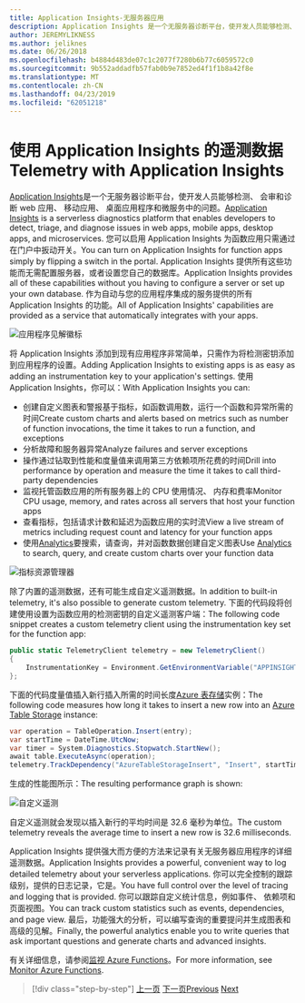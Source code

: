 ```yaml
---
title: Application Insights-无服务器应用
description: Application Insights 是一个无服务器诊断平台，使开发人员能够检测、 会审和诊断 web 应用、 移动应用、 桌面应用程序和微服务中的问题。
author: JEREMYLIKNESS
ms.author: jeliknes
ms.date: 06/26/2018
ms.openlocfilehash: b4884d483de07c1c2077f7280b6b77c6059572c0
ms.sourcegitcommit: 9b552addadfb57fab0b9e7852ed4f1f1b8a42f8e
ms.translationtype: MT
ms.contentlocale: zh-CN
ms.lasthandoff: 04/23/2019
ms.locfileid: "62051218"
---
```

# <a name="telemetry-with-application-insights"></a><span data-ttu-id="99c4d-103">使用 Application Insights 的遥测数据</span><span class="sxs-lookup"><span data-stu-id="99c4d-103">Telemetry with Application Insights</span></span>

<span data-ttu-id="99c4d-104">[Application Insights](https://docs.microsoft.com/azure/application-insights)是一个无服务器诊断平台，使开发人员能够检测、 会审和诊断 web 应用、 移动应用、 桌面应用程序和微服务中的问题。</span><span class="sxs-lookup"><span data-stu-id="99c4d-104">[Application Insights](https://docs.microsoft.com/azure/application-insights) is a serverless diagnostics platform that enables developers to detect, triage, and diagnose issues in web apps, mobile apps, desktop apps, and microservices.</span></span> <span data-ttu-id="99c4d-105">您可以启用 Application Insights 为函数应用只需通过在门户中扳动开关。</span><span class="sxs-lookup"><span data-stu-id="99c4d-105">You can turn on Application Insights for function apps simply by flipping a switch in the portal.</span></span> <span data-ttu-id="99c4d-106">Application Insights 提供所有这些功能而无需配置服务器，或者设置您自己的数据库。</span><span class="sxs-lookup"><span data-stu-id="99c4d-106">Application Insights provides all of these capabilities without you having to configure a server or set up your own database.</span></span> <span data-ttu-id="99c4d-107">作为自动与您的应用程序集成的服务提供的所有 Application Insights 的功能。</span><span class="sxs-lookup"><span data-stu-id="99c4d-107">All of Application Insights' capabilities are provided as a service that automatically integrates with your apps.</span></span>

![应用程序见解徽标](./media/application-insights-logo.png)

<span data-ttu-id="99c4d-109">将 Application Insights 添加到现有应用程序非常简单，只需作为将检测密钥添加到应用程序的设置。</span><span class="sxs-lookup"><span data-stu-id="99c4d-109">Adding Application Insights to existing apps is as easy as adding an instrumentation key to your application's settings.</span></span> <span data-ttu-id="99c4d-110">使用 Application Insights，你可以：</span><span class="sxs-lookup"><span data-stu-id="99c4d-110">With Application Insights you can:</span></span>

* <span data-ttu-id="99c4d-111">创建自定义图表和警报基于指标，如函数调用数，运行一个函数和异常所需的时间</span><span class="sxs-lookup"><span data-stu-id="99c4d-111">Create custom charts and alerts based on metrics such as number of function invocations, the time it takes to run a function, and exceptions</span></span>
* <span data-ttu-id="99c4d-112">分析故障和服务器异常</span><span class="sxs-lookup"><span data-stu-id="99c4d-112">Analyze failures and server exceptions</span></span>
* <span data-ttu-id="99c4d-113">操作通过钻取到性能和度量值来调用第三方依赖项所花费的时间</span><span class="sxs-lookup"><span data-stu-id="99c4d-113">Drill into performance by operation and measure the time it takes to call third-party dependencies</span></span>
* <span data-ttu-id="99c4d-114">监视托管函数应用的所有服务器上的 CPU 使用情况、 内存和费率</span><span class="sxs-lookup"><span data-stu-id="99c4d-114">Monitor CPU usage, memory, and rates across all servers that host your function apps</span></span>
* <span data-ttu-id="99c4d-115">查看指标，包括请求计数和延迟为函数应用的实时流</span><span class="sxs-lookup"><span data-stu-id="99c4d-115">View a live stream of metrics including request count and latency for your function apps</span></span>
* <span data-ttu-id="99c4d-116">使用[Analytics](https://docs.microsoft.com/azure/application-insights/app-insights-analytics)要搜索，请查询，并对函数数据创建自定义图表</span><span class="sxs-lookup"><span data-stu-id="99c4d-116">Use [Analytics](https://docs.microsoft.com/azure/application-insights/app-insights-analytics) to search, query, and create custom charts over your function data</span></span>

![指标资源管理器](./media/metrics-explorer.png)

<span data-ttu-id="99c4d-118">除了内置的遥测数据，还有可能生成自定义遥测数据。</span><span class="sxs-lookup"><span data-stu-id="99c4d-118">In addition to built-in telemetry, it's also possible to generate custom telemetry.</span></span> <span data-ttu-id="99c4d-119">下面的代码段将创建使用设置为函数应用的检测密钥的自定义遥测客户端：</span><span class="sxs-lookup"><span data-stu-id="99c4d-119">The following code snippet creates a custom telemetry client using the instrumentation key set for the function app:</span></span>

```csharp
public static TelemetryClient telemetry = new TelemetryClient()
{
    InstrumentationKey = Environment.GetEnvironmentVariable("APPINSIGHTS_INSTRUMENTATIONKEY")
};
```

<span data-ttu-id="99c4d-120">下面的代码度量值插入新行插入所需的时间长度[Azure 表存储](https://docs.microsoft.com/azure/cosmos-db/table-storage-overview)实例：</span><span class="sxs-lookup"><span data-stu-id="99c4d-120">The following code measures how long it takes to insert a new row into an [Azure Table Storage](https://docs.microsoft.com/azure/cosmos-db/table-storage-overview) instance:</span></span>

```csharp
var operation = TableOperation.Insert(entry);
var startTime = DateTime.UtcNow;
var timer = System.Diagnostics.Stopwatch.StartNew();
await table.ExecuteAsync(operation);
telemetry.TrackDependency("AzureTableStorageInsert", "Insert", startTime, timer.Elapsed, true);
```

<span data-ttu-id="99c4d-121">生成的性能图所示：</span><span class="sxs-lookup"><span data-stu-id="99c4d-121">The resulting performance graph is shown:</span></span>

![自定义遥测](./media/custom-telemetry.png)

<span data-ttu-id="99c4d-123">自定义遥测就会发现以插入新行的平均时间是 32.6 毫秒为单位。</span><span class="sxs-lookup"><span data-stu-id="99c4d-123">The custom telemetry reveals the average time to insert a new row is 32.6 milliseconds.</span></span>

<span data-ttu-id="99c4d-124">Application Insights 提供强大而方便的方法来记录有关无服务器应用程序的详细遥测数据。</span><span class="sxs-lookup"><span data-stu-id="99c4d-124">Application Insights provides a powerful, convenient way to log detailed telemetry about your serverless applications.</span></span> <span data-ttu-id="99c4d-125">你可以完全控制的跟踪级别，提供的日志记录，它是。</span><span class="sxs-lookup"><span data-stu-id="99c4d-125">You have full control over the level of tracing and logging that is provided.</span></span> <span data-ttu-id="99c4d-126">你可以跟踪自定义统计信息，例如事件、 依赖项和页面视图。</span><span class="sxs-lookup"><span data-stu-id="99c4d-126">You can track custom statistics such as events, dependencies, and page view.</span></span> <span data-ttu-id="99c4d-127">最后，功能强大的分析，可以编写查询的重要提问并生成图表和高级的见解。</span><span class="sxs-lookup"><span data-stu-id="99c4d-127">Finally, the powerful analytics enable you to write queries that ask important questions and generate charts and advanced insights.</span></span>

<span data-ttu-id="99c4d-128">有关详细信息，请参阅[监视 Azure Functions](https://docs.microsoft.com/azure/azure-functions/functions-monitoring)。</span><span class="sxs-lookup"><span data-stu-id="99c4d-128">For more information, see [Monitor Azure Functions](https://docs.microsoft.com/azure/azure-functions/functions-monitoring).</span></span>

>[!div class="step-by-step"]
><span data-ttu-id="99c4d-129">[上一页](azure-functions.md)
>[下一页](logic-apps.md)</span><span class="sxs-lookup"><span data-stu-id="99c4d-129">[Previous](azure-functions.md)
[Next](logic-apps.md)</span></span>